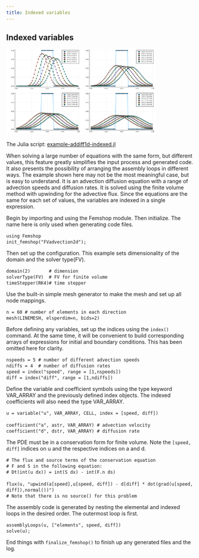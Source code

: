 ```yaml
---
title: Indexed variables
---
```


## Indexed variables

<img src="images/addiff1dindexed.png" alt="addiff1dindexed" width="400">

The Julia script: <a href="https://github.com/paralab/femshop/blob/master/src/examples/example-addiff1d-indexed.jl">example-addiff1d-indexed.jl</a>

When solving a large number of equations with the same form, but different values, this feature greatly simplifies the input process and generated code. It also presents the possibility of arranging the assembly loops in different ways. The example shown here may not be the most meaningful case, but is easy to understand. It is an advection diffusion equation with a range of advection speeds and diffusion rates. It is solved using the finite volume method with upwinding for the advective flux. Since the equations are the same for each set of values, the variables are indexed in a single expression.

Begin by importing and using the Femshop module. Then initialize. The name here is only used when generating code files.
```
using Femshop
init_femshop("FVadvection2d");
```
Then set up the configuration. This example sets dimensionality of the domain and the solver type(FV).
```
domain(2) 		# dimension
solverType(FV)	# FV for finite volume
timeStepper(RK4)# time stepper
```
Use the built-in simple mesh generator to make the mesh and set up all node mappings.
```
n = 60 # number of elements in each direction
mesh(LINEMESH, elsperdim=n, bids=2)
```
Before defining any variables, set up the indices using the `index()` command. At the same time, it will be convenient to build corresponding arrays of expressions for initial and boundary conditions. This has been omitted here for clarity.
```
nspeeds = 5 # number of different advection speeds
ndiffs = 4  # number of diffusion rates
speed = index("speed", range = [1,nspeeds])
diff = index("diff", range = [1,ndiffs])
```
Define the variable and coefficient symbols using the type keyword VAR_ARRAY and the previously defined index objects. The indexed coefficients will also need the type VAR_ARRAY.
```
u = variable("u", VAR_ARRAY, CELL, index = [speed, diff])

coefficient("a", astr, VAR_ARRAY) # advection velocity
coefficient("d", dstr, VAR_ARRAY) # diffusion rate
```
The PDE must be in a conservation form for finite volume. Note the `[speed, diff]` indices on u and the respective indices on a and d.
```
# The flux and source terms of the conservation equation
# F and S in the following equation:
# Dt(int(u dx)) = int(S dx) - int(F.n ds)

flux(u, "upwind(a[speed],u[speed, diff]) - d[diff] * dot(grad(u[speed, diff]),normal())")
# Note that there is no source() for this problem
```
The assembly code is generated by nesting the elemental and indexed loops in the desired order. The outermost loop is first.
```
assemblyLoops(u, ["elements", speed, diff])
solve(u);
```
End things with `finalize_femshop()` to finish up any generated files and the log.